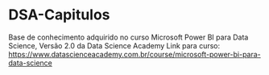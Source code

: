 # DSA-Capitulos
Base de conhecimento adquirido no curso Microsoft Power BI para Data Science, Versão 2.0 da Data Science Academy
Link para curso: https://www.datascienceacademy.com.br/course/microsoft-power-bi-para-data-science
